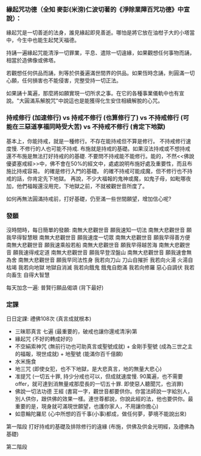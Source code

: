 ### 緣起咒功德（全知 麥彭(米滂)仁波切著的《淨除業障百咒功德》中宣說）：
緣起咒是一切善逝的法身，誰見緣起即見善逝。哪怕是將它放在油柑子大的小塔當中，今生中也能生起梵天福德。

持誦一遍緣起咒能清淨一切罪業，平息、遣除一切違緣，如果觀想任何事物而誦，相當於造佛像或佛塔。

若觀想任何供品而誦，則等於供養遍滿世間界的供品。如果恆時念誦，則圓滿一切心願，任何損害也不能侵害，完整受持一切正法。

如果誦十萬遍，那麼將如願實現一切所求之事。在它的各種事業儀軌中也有宣說。"大圓滿系解脫咒"中說這也是能獲得化生安住相續解脫的心咒。

### 持戒修行 (加速修行) vs 持戒不修行 (也算修行了) vs 不持戒修行 (可能在三惡道享福同時受大苦) vs 不持戒不修行 (肯定下地獄) 
基本上，你能持戒，就是一種修行。不存在能持戒但不算是修行。
不持戒修行速度慢. 不修行的人也可能不持戒.
布施就是持戒的基礎。如果沒法持戒或不想持戒還不布施是無法打好持戒的的基礎.
不要問不持戒能不能修行。能的，不然<<佛說優婆塞戒經>>中，佛不會在50%的經文中，處處說明布施好處及重要性，而且布施比持戒容易。
的確是修行入門的基礎。 的確不持戒可能成魔，但不修行也不持戒的話，你肯定先下地獄。
再說，不少大福報的鬼神或魔，如鬼子母，如毗哪夜加，他們福報還沒用完，下地獄之前，不就被觀世音所度了。

如何再無法圓滿持戒前，打好基礎，仍至滿一些世間願望，增加信心呢?

### 發願
沒時間時，每日簡單的發願:
南無大悲觀世音 願我速知一切法
南無大悲觀世音 願我早得智慧眼
南無大悲觀世音 願我速度一切眾
南無大悲觀世音 願我早得善方便
南無大悲觀世音 願我速乘般若船
南無大悲觀世音 願我早得越苦海
南無大悲觀世音 願我速得戒定道
南無大悲觀世音 願我早登涅盤山
南無大悲觀世音 願我速會無為舍
南無大悲觀世音 願我早同法性身
我若向刀山 刀山自摧折
我若向火湯 火湯自枯竭
我若向地獄 地獄自消滅
我若向餓鬼 餓鬼自飽滿
我若向修羅 惡心自調伏
我若向畜生 自得大智慧

每天加念一遍: 普賢行願品偈頌 (背下最好)

### 定課
日日定課:
禮佛108次 (真言成就根本)
- 三昧耶真言 七遍 (最重要的，破戒也讓你還戒清淨)第
- 緣起咒 (不好的轉成好的)
- 不空絹索神咒 (無前行功也可助真言或聖號成就) + 金剛手聖號 (成為三世之主的福報，現世成就) + 地聖號 (能滿你百千億願)
- 水米施食
- 地三咒 (即使女犯，也不下地獄，是大悲真言，地的無量大悲心)
- 准提咒 (一切五十罪, 持少分戒也可以，但成就速度慢. 90萬遍，也不需要offer，就可達到消無量戒那麼長的一切五十罪. 即使惡人聽聞咒，也消罪)
- 佛說一切法功德 王經 (書寫一字，觀世音都要供你。你當法師說一字給別人，別人供你，跟供佛的效果一樣。連世尊都說，你說此經的法，他也要供你。最重要的是，現身就可滿現世願望，也護你家人，不用讓你擔心)
- 如意輪陀羅尼  (心中所想的百千事(小事)都成，做任何夢，夢境不能說出來)

第一階段 打好持戒的基礎及排除修行的違緣 (布施，供佛及供金光明經，及禮佛為基礎)

第二階段
